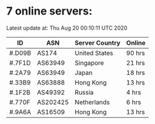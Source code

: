 # 7 online servers:

Latest update at: Thu Aug 20 00:10:11 UTC 2020

| ID | ASN | Server Country | Online |
| -- | --- | -------------- | ------ |
| #.D09B | AS174 | United States | 90 hrs |
| #.7F1D | AS63949 | Singapore | 21 hrs |
| #.2A79 | AS63949 | Japan | 18 hrs |
| #.33B9 | AS63888 | Hong Kong | 13 hrs |
| #.1F2B | AS49392 | Russia | 4 hrs |
| #.770F | AS202425 | Netherlands | 6 hrs |
| #.9A6A | AS16509 | Hong Kong | 13 hrs |


